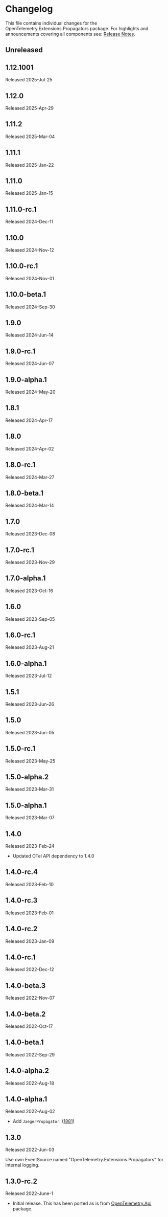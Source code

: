 # Changelog

This file contains individual changes for the
OpenTelemetry.Extensions.Propagators package. For highlights and announcements
covering all components see: [Release Notes](../../RELEASENOTES.md).

## Unreleased

## 1.12.1001

Released 2025-Jul-25

## 1.12.0

Released 2025-Apr-29

## 1.11.2

Released 2025-Mar-04

## 1.11.1

Released 2025-Jan-22

## 1.11.0

Released 2025-Jan-15

## 1.11.0-rc.1

Released 2024-Dec-11

## 1.10.0

Released 2024-Nov-12

## 1.10.0-rc.1

Released 2024-Nov-01

## 1.10.0-beta.1

Released 2024-Sep-30

## 1.9.0

Released 2024-Jun-14

## 1.9.0-rc.1

Released 2024-Jun-07

## 1.9.0-alpha.1

Released 2024-May-20

## 1.8.1

Released 2024-Apr-17

## 1.8.0

Released 2024-Apr-02

## 1.8.0-rc.1

Released 2024-Mar-27

## 1.8.0-beta.1

Released 2024-Mar-14

## 1.7.0

Released 2023-Dec-08

## 1.7.0-rc.1

Released 2023-Nov-29

## 1.7.0-alpha.1

Released 2023-Oct-16

## 1.6.0

Released 2023-Sep-05

## 1.6.0-rc.1

Released 2023-Aug-21

## 1.6.0-alpha.1

Released 2023-Jul-12

## 1.5.1

Released 2023-Jun-26

## 1.5.0

Released 2023-Jun-05

## 1.5.0-rc.1

Released 2023-May-25

## 1.5.0-alpha.2

Released 2023-Mar-31

## 1.5.0-alpha.1

Released 2023-Mar-07

## 1.4.0

Released 2023-Feb-24

* Updated OTel API dependency to 1.4.0

## 1.4.0-rc.4

Released 2023-Feb-10

## 1.4.0-rc.3

Released 2023-Feb-01

## 1.4.0-rc.2

Released 2023-Jan-09

## 1.4.0-rc.1

Released 2022-Dec-12

## 1.4.0-beta.3

Released 2022-Nov-07

## 1.4.0-beta.2

Released 2022-Oct-17

## 1.4.0-beta.1

Released 2022-Sep-29

## 1.4.0-alpha.2

Released 2022-Aug-18

## 1.4.0-alpha.1

Released 2022-Aug-02

* Add `JaegerPropagator`.
  ([1881](https://github.com/open-telemetry/opentelemetry-dotnet/issues/1881))

## 1.3.0

Released 2022-Jun-03

Use own EventSource named "OpenTelemetry.Extensions.Propagators"
for internal logging.

## 1.3.0-rc.2

Released 2022-June-1

* Initial release. This has been ported as is from
[OpenTelemetry.Api](../OpenTelemetry.Api/README.md) package.
